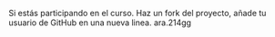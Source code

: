 Si estás participando en el curso. Haz un fork del proyecto,
añade tu usuario de GitHub en una nueva linea.
ara.214gg